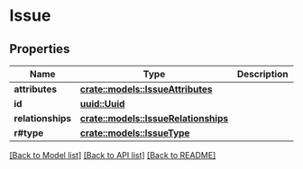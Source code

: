 # Issue

## Properties

Name | Type | Description | Notes
------------ | ------------- | ------------- | -------------
**attributes** | [**crate::models::IssueAttributes**](IssueAttributes.md) |  | 
**id** | [**uuid::Uuid**](uuid::Uuid.md) |  | 
**relationships** | [**crate::models::IssueRelationships**](IssueRelationships.md) |  | 
**r#type** | [**crate::models::IssueType**](IssueType.md) |  | 

[[Back to Model list]](../README.md#documentation-for-models) [[Back to API list]](../README.md#documentation-for-api-endpoints) [[Back to README]](../README.md)


